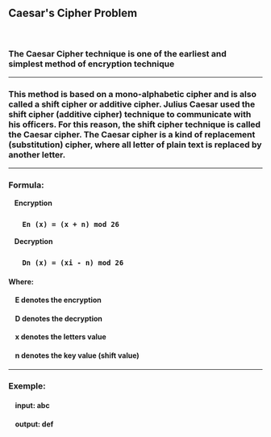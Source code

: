 ## Caesar's Cipher Problem
<br>

### The Caesar Cipher technique is one of the earliest and simplest method of encryption technique

<hr />

### This method is based on a mono-alphabetic cipher and is also called a shift cipher or additive cipher. Julius Caesar used the shift cipher (additive cipher) technique to communicate with his officers. For this reason, the shift cipher technique is called the Caesar cipher. The Caesar cipher is a kind of replacement (substitution) cipher, where all letter of plain text is replaced by another letter.

<hr />

### Formula:
&nbsp;&nbsp;&nbsp;<b>Encryption</b>

### &nbsp;&nbsp;&nbsp;&nbsp;&nbsp;&nbsp; <b>`En (x) = (x + n) mod 26` </b>
&nbsp;&nbsp;&nbsp;<b>Decryption</b>

### &nbsp;&nbsp;&nbsp;&nbsp;&nbsp;&nbsp; <b>`Dn (x) = (xi - n) mod 26` </b>


#### Where:

#### &nbsp;&nbsp;&nbsp; E denotes the encryption
#### &nbsp;&nbsp;&nbsp; D denotes the decryption
#### &nbsp;&nbsp;&nbsp; x denotes the letters value
#### &nbsp;&nbsp;&nbsp; n denotes the key value (shift value)

<hr />

### <b>Exemple: </b>
#### &nbsp;&nbsp;&nbsp; input: abc
#### &nbsp;&nbsp;&nbsp; output: def